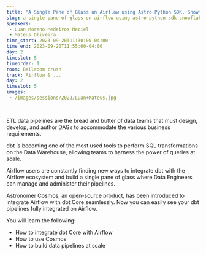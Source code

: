 ```yaml
---
title: "A Single Pane of Glass on Airflow using Astro Python SDK, Snowflake, dbt, and Cosmos"
slug: a-single-pane-of-glass-on-airflow-using-astro-python-sdk-snowflake-dbt-and-cosmos
speakers:
 - Luan Moreno Medeiros Maciel
 - Mateus Oliveira
time_start: 2023-09-20T11:30:00-04:00
time_end: 2023-09-20T11:55:00-04:00
day: 2
timeslot: 5
timeorder: 1
room: Ballroom crush
track: Airflow & ...
day: 2
timeslot: 5
images:
 - /images/sessions/2023/Luan+Mateus.jpg

---
```


ETL data pipelines are the bread and butter of data teams that must design, develop, and author DAGs to accommodate the various business requirements. 

dbt is becoming one of the most used tools to perform SQL transformations on the Data Warehouse, allowing teams to harness the power of queries at scale. 
 
Airflow users are constantly finding new ways to integrate dbt with the Airflow ecosystem and build a single pane of glass where Data Engineers can manage and administer their pipelines.
 
Astronomer Cosmos, an open-source product, has been introduced to integrate Airflow with dbt Core seamlessly. Now you can easily see your dbt pipelines fully integrated on Airflow.

You will learn the following:
 * How to integrate dbt Core with Airflow
 * How to use Cosmos 
 * How to build data pipelines at scale